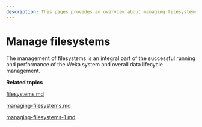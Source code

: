 ```yaml
---
description: This pages provides an overview about managing filesystems.
---
```


# Manage filesystems

The management of filesystems is an integral part of the successful running and performance of the Weka system and overall data lifecycle management.



**Related topics**

[filesystems.md](../../overview/filesystems.md "mention")

[managing-filesystems.md](managing-filesystems.md "mention")

[managing-filesystems-1.md](managing-filesystems-1.md "mention")
